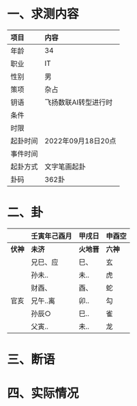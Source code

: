 # 一、求测内容
|项目|内容|
|:-|:-|
|年龄|34|
|职业|IT|
|性别|男|
|策项|杂占|
|钥语|飞扬数联AI转型进行时|
|条件||
|时限||
|起卦时间|2022年09月18日20点|
|事件时间||
|起卦方式|文字笔画起卦|
|卦码|362卦|

# 二、卦
||壬寅年己酉月|甲戌日|申酉空|
|:-|:-|:-|:-|
|**伏神**|**未济**|**火地晋**|**六神**|
||兄巳、应|巳、|玄|
||孙未..|未..|虎|
||财酉、|酉、|蛇|
|官亥|兄午..离|卯..|勾|
||孙辰○|巳..|雀|
||父寅..|未..|龙|


# 三、断语

# 四、实际情况